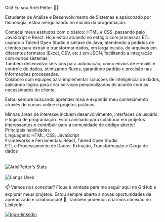  Olá! Eu sou Ariel Petter 👨‍💻

Estudante de Análise e Desenvolvimento de Sistemas e apaixonado por tecnologia, estou mergulhando no mundo da programação. 

Comecei meus esstudos com o básico: HTML e CSS, passando pelo JavaScript e React. Hoje estou atuando no estágio com processos ETL usando o Talend Open Studio e sintaxe de Java, atendendo a pedidos de clientes para extrair e transformar dados, em larga escala, de arquivos em diferentes formatos (Excel, CSV, etc.) em JSON, facilitando a integração com outros  sistemas.<br>Também desenvolvo serviços para automação, como envios de e-mails e controle de dados, otimizando fluxos, garantindo padrão e precisão nas informações processadas.<br>Colaboro com equipes para implementar soluções de inteligência de dados, aplicando lógica para criar serviços personalizados de acordo com as necessidades do cliente. 

Estou sempre buscando aprender mais e expandir meu conhecimento através de cursos online e projetos práticos. 

Minhas áreas de interesse incluem desenvolvimento, interfaces de usuário, e lógica de programação. Estou animado para colaborar em projetos interessantes e contribuir para a comunidade de código aberto! 
<br>
Principais habilidades:<br>
Linguagens: HTML, CSS, JavaScript <br>
Frameworks e Ferramentas: React, Talend Open Studio <br>
ETL e Processamento de Dados: Extração, Transformação e Carga de dados <br>
<br>
<br>
![ArielPetter's Stats](https://github-readme-stats.vercel.app/api?username=ArielPetter&show_icons=true&theme=transparent) 
<br>
<br>
![Langs Used](https://github-readme-stats.vercel.app/api/top-langs/?username=ArielPetter&layout=compact)
<br> 
<p>📫 Vamos nos conectar? Fique à vontade para me seguir aqui no GitHub e explorar meus projetos. Estou sempre aberto a novas oportunidades de aprendizado e colaboração! 🤝. Também podemos criarmos conexão no LinkedIn:</p>
<a href="https://www.linkedin.com/in/ariel-putz-petter-a229b9252/"> <img src="https://img.shields.io/badge/LinkedIn-0077B5?style=for-the-badge&logo=linkedin&logoColor=white" alt="logo-linkedin" /></a> 



